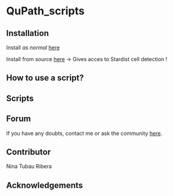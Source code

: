 # QuPath_scripts

## Installation

Install *as normal* [here](https://qupath.readthedocs.io/en/latest/docs/intro/installation.html) 

Install from source [here](https://qupath.readthedocs.io/en/latest/docs/reference/building.html) -> Gives acces to Stardist cell detection !

## How to use a script?

## Scripts

## Forum

If you have any doubts, contact me or ask the community [here](https://forum.image.sc/tag/qupath).

## Contributor

Nina Tubau Ribera

## Acknowledgements
